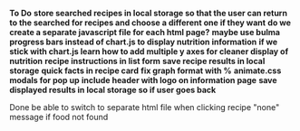 **To Do**
**store searched recipes in local storage so that the user can return to the searched for recipes and choose a different one if they want**
**do we create a separate javascript file for each html page?**
**maybe use bulma progress bars instead of chart.js to display nutrition information**
**if we stick with chart.js learn how to add multiple y axes for cleaner display of nutrition**
**recipe instructions in list form**
**save recipe results in local storage**
**quick facts in recipe card**
**fix graph format with %**
**animate.css**
**modals for pop up**
**include header with logo on information page**
**save displayed results in local storage so if user goes back**




Done
be able to switch to separate html file when clicking recipe
"none" message if food not found